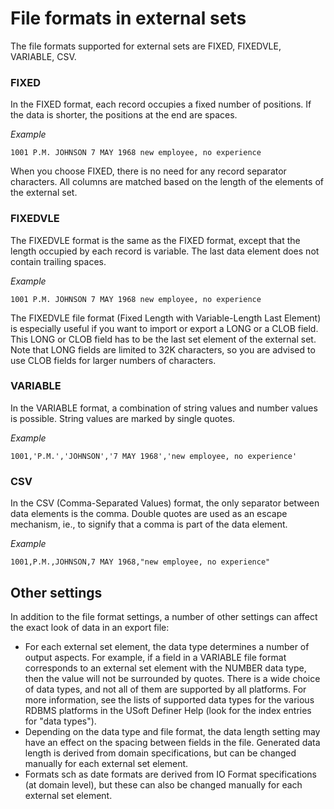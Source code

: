 # File formats in external sets

The file formats supported for external sets are FIXED, FIXEDVLE, VARIABLE, CSV.

### FIXED

In the FIXED format, each record occupies a fixed number of positions. If the data is shorter, the positions at the end are spaces.

*Example*

```
1001 P.M. JOHNSON 7 MAY 1968 new employee, no experience

```

When you choose FIXED, there is no need for any record separator characters. All columns are matched based on the length of the elements of the external set.

### FIXEDVLE

The FIXEDVLE format is the same as the FIXED format, except that the length occupied by each record is variable. The last data element does not contain trailing spaces.

*Example*

```
1001 P.M. JOHNSON 7 MAY 1968 new employee, no experience

```

The FIXEDVLE file format (Fixed Length with Variable-Length Last Element) is especially useful if you want to import or export a LONG or a CLOB field. This LONG or CLOB field has to be the last set element of the external set. Note that LONG fields are limited to 32K characters, so you are advised to use CLOB fields for larger numbers of characters.

### VARIABLE

In the VARIABLE format, a combination of string values and number values is possible. String values are marked by single quotes.

*Example*

```
1001,'P.M.','JOHNSON','7 MAY 1968','new employee, no experience'

```

### CSV

In the CSV (Comma-Separated Values) format, the only separator between data elements is the comma. Double quotes are used as an escape mechanism, ie., to signify that a comma is part of the data element.

*Example*

```
1001,P.M.,JOHNSON,7 MAY 1968,"new employee, no experience"

```

## Other settings

In addition to the file format settings, a number of other settings can affect the exact look of data in an export file:

- For each external set element, the data type determines a number of output aspects. For example, if a field in a VARIABLE file format corresponds to an external set element with the NUMBER data type, then the value will not be surrounded by quotes. There is a wide choice of data types, and not all of them are supported by all platforms. For more information, see the lists of supported data types for the various RDBMS platforms in the USoft Definer Help (look for the index entries for "data types").
- Depending on the data type and file format, the data length setting may have an effect on the spacing between fields in the file. Generated data length is derived from domain specifications, but can be changed manually for each external set element.
- Formats sch as date formats are derived from IO Format specifications (at domain level), but these can also be changed manually for each external set element.